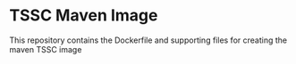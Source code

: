 # TSSC Maven Image

This repository contains the Dockerfile and supporting files for creating the maven TSSC image
